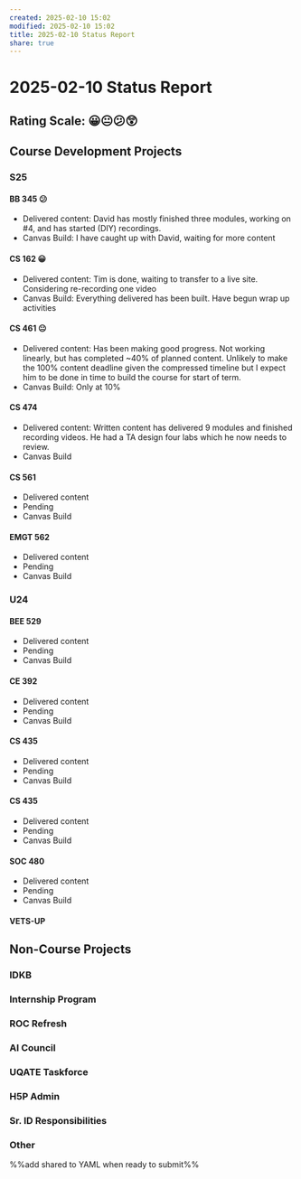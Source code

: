 ```yaml
---
created: 2025-02-10 15:02
modified: 2025-02-10 15:02
title: 2025-02-10 Status Report
share: true
---
```


# 2025-02-10 Status Report

## Rating Scale: 😀😐😕😲

## Course Development Projects

### S25

#### BB 345 😕

- Delivered content: David has mostly finished three modules, working on #4, and has started (DIY) recordings.
- Canvas Build: I have caught up with David, waiting for more content

#### CS 162 😀

- Delivered content: Tim is done, waiting to transfer to a live site. Considering re-recording one video
- Canvas Build: Everything delivered has been built. Have begun wrap up activities

#### CS 461 😐

- Delivered content: Has been making good progress. Not working linearly, but has completed ~40% of planned content. Unlikely to make the 100% content deadline given the compressed timeline but I expect him to be done in time to build the course for start of term.
- Canvas Build: Only at 10%

#### CS 474

- Delivered content: Written content has delivered 9 modules and finished recording videos. He had a TA design four labs which he now needs to review. 
- Canvas Build

#### CS 561

- Delivered content
- Pending
- Canvas Build

#### EMGT 562

- Delivered content
- Pending
- Canvas Build

### U24

#### BEE 529

- Delivered content
- Pending
- Canvas Build

#### CE 392

- Delivered content
- Pending
- Canvas Build

#### CS 435

- Delivered content
- Pending
- Canvas Build

#### CS 435

- Delivered content
- Pending
- Canvas Build

#### SOC 480

- Delivered content
- Pending
- Canvas Build

#### VETS-UP

## Non-Course Projects

### IDKB

### Internship Program

### ROC Refresh

### AI Council

### UQATE Taskforce

### H5P Admin

### Sr. ID Responsibilities

### Other

%%add shared to YAML when ready to submit%%
